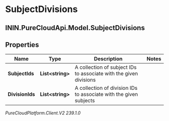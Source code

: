 # SubjectDivisions

## ININ.PureCloudApi.Model.SubjectDivisions

## Properties

|Name | Type | Description | Notes|
|------------ | ------------- | ------------- | -------------|
| **SubjectIds** | **List&lt;string&gt;** | A collection of subject IDs to associate with the given divisions | |
| **DivisionIds** | **List&lt;string&gt;** | A collection of division IDs to associate with the given subjects | |



_PureCloudPlatform.Client.V2 239.1.0_
